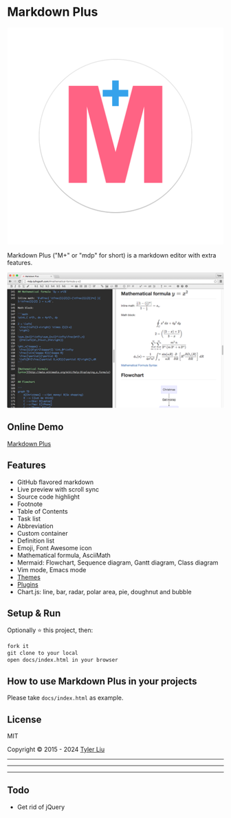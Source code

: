 # Markdown Plus

![icon](docs/icon.png)

Markdown Plus ("M+" or "mdp" for short) is a markdown editor with extra features.

![Markdown Plus](screenshot.png)


## Online Demo

[Markdown Plus](https://chuntaoliu.com/markdown-plus/)


## Features

- GitHub flavored markdown
- Live preview with scroll sync
- Source code highlight
- Footnote
- Table of Contents
- Task list
- Abbreviation
- Custom container
- Definition list
- Emoji, Font Awesome icon
- Mathematical formula, AsciiMath
- Mermaid: Flowchart, Sequence diagram, Gantt diagram, Class diagram
- Vim mode, Emacs mode
- [Themes](https://github.com/tylingsoft/markdown-plus-themes)
- [Plugins](https://github.com/tylingsoft/markdown-plus-plugins)
- Chart.js: line, bar, radar, polar area, pie, doughnut and bubble


## Setup & Run

Optionally :star: this project, then:

```
fork it
git clone to your local
open docs/index.html in your browser
```


## How to use Markdown Plus in your projects

Please take `docs/index.html` as example.


## License

MIT

Copyright © 2015 - 2024 [Tyler Liu](https://github.com/tylerlong)


---

---

---


## Todo

- Get rid of jQuery
